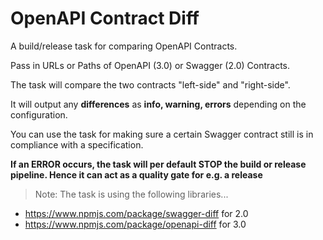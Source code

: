 # OpenAPI Contract Diff

A build/release task for comparing OpenAPI Contracts.

Pass in URLs or Paths of OpenAPI (3.0) or Swagger (2.0) Contracts.

The task will compare the two contracts "left-side" and "right-side".

It will output any **differences** as **info, warning, errors** depending on the configuration.

You can use the task for making sure a certain Swagger contract still is in compliance with a specification.

**If an ERROR occurs, the task will per default STOP the build or release pipeline. Hence it can act as a quality gate for e.g. a release**

> Note: The task is using the following libraries...
* https://www.npmjs.com/package/swagger-diff for 2.0
* https://www.npmjs.com/package/openapi-diff for 3.0

```